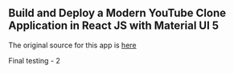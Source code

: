 ## Build and Deploy a Modern YouTube Clone Application in React JS with Material UI 5

The original source for this app is [here](https://github.com/Ashfaque-9x/a-youtube-clone-app)

Final testing - 2